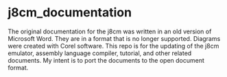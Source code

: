# j8cm_documentation

The original documentation for the j8cm was written in an old version of Microsoft Word.  They are in a format that is no longer supported.  Diagrams were created with Corel software.  This repo is for the updating of the j8cm emulator, assembly language compiler, tutorial, and other related documents.  My intent is to port the documents to the open document format.

